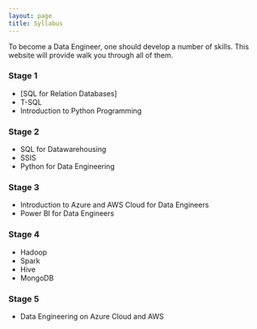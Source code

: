 ```yaml
---
layout: page
title: Syllabus
---
```

To become a Data Engineer, one should develop a number of skills. This website will provide walk you through all of them.
### Stage 1
* [SQL for Relation Databases]
* T-SQL
* Introduction to Python Programming
### Stage 2
* SQL for Datawarehousing
* SSIS
* Python for Data Engineering
### Stage 3
* Introduction to Azure and AWS Cloud for Data Engineers
* Power BI for Data Engineers
### Stage 4
* Hadoop
* Spark
* Hive
* MongoDB
### Stage 5
* Data Engineering on Azure Cloud and AWS
  

